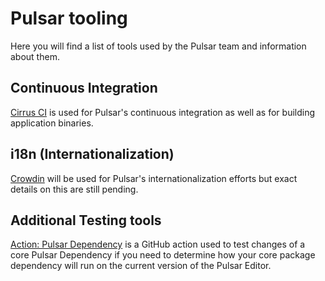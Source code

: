 # Pulsar tooling

Here you will find a list of tools used by the Pulsar team and information about them.

## Continuous Integration

[Cirrus CI](https://cirrus-ci.com/github/pulsar-edit/pulsar) is used for Pulsar's continuous integration as well as for building application binaries.

## i18n (Internationalization)

[Crowdin](https://crowdin.pulsar-edit.dev/) will be used for Pulsar's internationalization efforts but exact details on this are still pending.

## Additional Testing tools

[Action: Pulsar Dependency](https://github.com/pulsar-edit/action-pulsar-dependency) is a GitHub action used to test changes of a core Pulsar Dependency
if you need to determine how your core package dependency will run on the current version of the Pulsar Editor.
